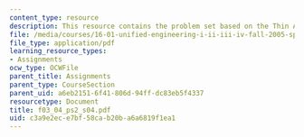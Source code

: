 ```yaml
---
content_type: resource
description: This resource contains the problem set based on the Thin Airfoil Theory.
file: /media/courses/16-01-unified-engineering-i-ii-iii-iv-fall-2005-spring-2006/c3a9e2ece7bf58cab20ba6a6819f1ea1_f03_04_ps2_s04.pdf
file_type: application/pdf
learning_resource_types:
- Assignments
ocw_type: OCWFile
parent_title: Assignments
parent_type: CourseSection
parent_uid: a6eb2151-6f41-806d-94ff-dc83eb5f4337
resourcetype: Document
title: f03_04_ps2_s04.pdf
uid: c3a9e2ec-e7bf-58ca-b20b-a6a6819f1ea1
---
```

